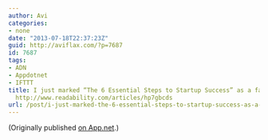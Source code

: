 ```yaml
---
author: Avi
categories:
- none
date: "2013-07-18T22:37:23Z"
guid: http://aviflax.com/?p=7687
id: 7687
tags:
- ADN
- Appdotnet
- IFTTT
title: I just marked “The 6 Essential Steps to Startup Success” as a favorite in Readability.
  http://www.readability.com/articles/hp7gbcds
url: /post/i-just-marked-the-6-essential-steps-to-startup-success-as-a-favorite-in-readability-httpwww-readability-comarticleshp7gbcds/
---
```

(Originally published [on App.net](http://alpha.app.net/aviflax/post/7826299).)